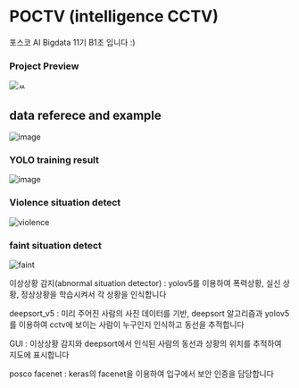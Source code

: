 # POCTV (intelligence CCTV)
포스코 AI Bigdata 11기 B1조 입니다 :)

### Project Preview
![ㅆ](https://user-images.githubusercontent.com/57425658/102691314-d9916980-424e-11eb-95ec-08ac44af0f83.png)
## data referece and example 
![image](https://user-images.githubusercontent.com/57425658/102691358-3856e300-424f-11eb-8001-97793411a0d1.png)

### YOLO training result
![image](https://user-images.githubusercontent.com/57425658/102692435-802d3880-4256-11eb-9fde-fb7e07fad222.png)

### Violence situation detect 
![violence](https://github.com/lucas-korea/AI_Bigdata_11th_B1/blob/master/ezgif-3-4f52388ae637.gif)

### faint situation detect 
![faint](https://github.com/lucas-korea/AI_Bigdata_11th_B1/blob/master/ezgif.com-gif-maker%20(2).gif)


이상상황 감지(abnormal situation detector) 
: yolov5를 이용하여 폭력상황, 실신 상황, 정상상황을 학습시켜서 각 상황을 인식합니다

deepsort_v5
: 미리 주어진 사람의 사진 데이터를 기반, deepsort 알고리즘과 yolov5를 이용하여 cctv에 보이는 사람이 누구인지 인식하고 동선을 추적합니다

GUI
: 이상상황 감지와 deepsort에서 인식된 사람의 동선과 상황의 위치를 추적하여 지도에 표시합니다

posco facenet
: keras의 facenet을 이용하여 입구에서 보안 인증을 담당합니다
